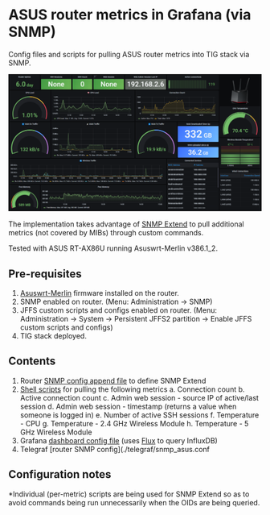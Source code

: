 # ASUS router metrics in Grafana (via SNMP)
Config files and scripts for pulling ASUS router metrics into TIG stack via SNMP.

![Grafana Dashboard](./grafana/grafana-asus.png)

The implementation takes advantage of [SNMP Extend](http://net-snmp.sourceforge.net/wiki/index.php/Tut:Extending_snmpd_using_shell_scripts) to pull additional metrics (not covered by MIBs) through custom commands.

Tested with ASUS RT-AX86U running Asuswrt-Merlin v386.1_2.
## Pre-requisites
1. [Asuswrt-Merlin](https://www.asuswrt-merlin.net/) firmware installed on the router.
2. SNMP enabled on router. (Menu: Administration -> SNMP)
3. JFFS custom scripts and configs enabled on router. (Menu: Administration -> System -> Persistent JFFS2 partition -> Enable JFFS custom scripts and configs)
4. TIG stack deployed.
## Contents
1. Router [SNMP config append file](./asus-config/snmpd.conf.add) to define SNMP Extend
2. [Shell scripts](./asus-scripts/) for pulling the following metrics
	a. Connection count
	b. Active connection count
	c. Admin web session - source IP of active/last session
	d. Admin web session - timestamp (returns a value when someone is logged in)
	e. Number of active SSH sessions
	f. Temperature - CPU
	g. Temperature - 2.4 GHz Wireless Module
	h. Temperature - 5 GHz Wireless Module
3. Grafana [dashboard config file](./grafana/router-asus.json) (uses [Flux](https://docs.influxdata.com/influxdb/v2.0/query-data/get-started/) to query InfluxDB)
4. Telegraf [router SNMP config](./telegraf/snmp_asus.conf
## Configuration notes
*Individual (per-metric) scripts are being used for SNMP Extend so as to avoid commands being run unnecessarily when the OIDs are being queried.
	